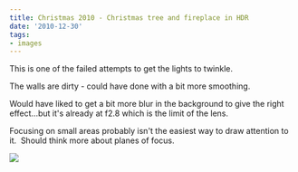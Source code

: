 ```yaml
---
title: Christmas 2010 - Christmas tree and fireplace in HDR
date: '2010-12-30'
tags:
- images
---
```


This is one of the failed attempts to get the lights to twinkle.

The walls are dirty - could have done with a bit more smoothing.

Would have liked to get a bit more blur in the background to give the right effect...but it's already at f2.8 which is the limit of the lens.

Focusing on small areas probably isn't the easiest way to draw attention to it.  Should think more about planes of focus.

![][image-1]

[image-1]:	/images/2010/12/2010-12-26-at-01-20-11-dsc_0355and4more_tonemapped.jpg